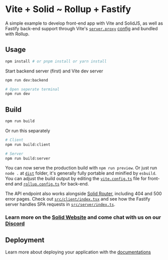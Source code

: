 # Vite + Solid ~ Rollup + Fastify

A simple example to develop front-end app with Vite and SolidJS, as well as Fastify back-end support through Vite's [`server.proxy`](https://vite.dev/config/server-options#server-proxy) [config](./vite.config.ts#L12) and bundled with Rollup.

## Usage

```bash
npm install # or pnpm install or yarn install
```

Start backend server (first) and Vite dev server

```bash
npm run dev:backend

# Open seperate terminal
npm run dev
```

## Build

```bash
npm run build
```

Or run this separately

```bash
# Client
npm run build:client

# Server
npm run build:server
```

You can now serve the production build with `npm run preview`. Or just run `node .` at [`dist`](./dist/index.js) folder, it's generally fully portable and minified by `esbuild`. You can adjust the build output by editing the [`vite.config.ts`](./vite.config.ts) file for front-end and [`rollup.config.ts`](./rollup.config.ts) for back-end.

The API endpoint also works alongside [Solid Router](https://docs.solidjs.com/solid-router), including 404 and 500 error pages. Check out [`src/client/index.tsx`](./src/client/index.tsx#L23) and see how the Fastify server handles SPA requests in [`src/server/index.ts`](./src/server/index.ts#L33).

### Learn more on the [Solid Website](https://solidjs.com) and come chat with us on our [Discord](https://discord.com/invite/solidjs)

## Deployment

Learn more about deploying your application with the [documentations](https://vite.dev/guide/static-deploy.html)
